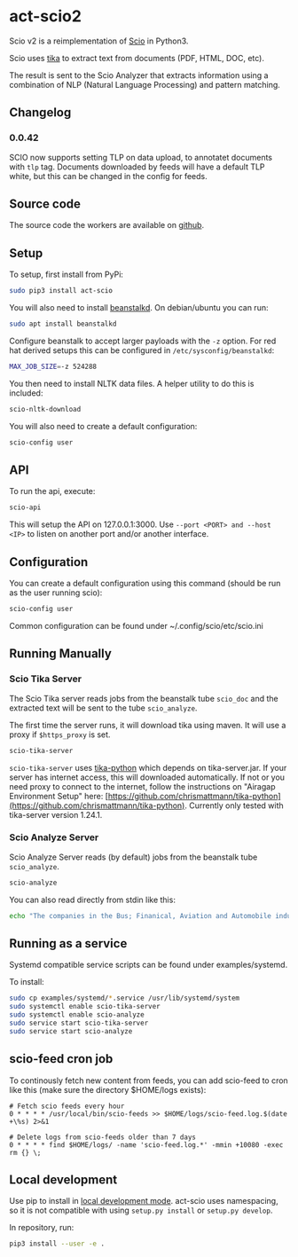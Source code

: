 # act-scio2
Scio v2 is a reimplementation of [Scio](https://github.com/mnemonic-no/act-scio) in Python3.

Scio uses [tika](https://tika.apache.org) to extract text from documents (PDF, HTML, DOC, etc).

The result is sent to the Scio Analyzer that extracts information using a combination of NLP
(Natural Language Processing) and pattern matching.

## Changelog

### 0.0.42

SCIO now supports setting TLP on data upload, to annotatet documents with `tlp` tag. Documents downloaded by feeds will have a default TLP white, but this can be changed in the config for feeds.

## Source code

The source code the workers are available on [github](https://github.com/mnemonic-no/act-scio2).

## Setup

To setup, first install from PyPi:

```bash
sudo pip3 install act-scio
```

You will also need to install [beanstalkd](https://beanstalkd.github.io/). On debian/ubuntu you can run:

```bash
sudo apt install beanstalkd
```

Configure beanstalk to accept larger payloads with the `-z` option. For red hat derived setups this can be configured in `/etc/sysconfig/beanstalkd`:

```bash
MAX_JOB_SIZE=-z 524288
```

You then need to install NLTK data files. A helper utility to do this is included:

```bash
scio-nltk-download
```

You will also need to create a default configuration:

```bash
scio-config user
```

## API

To run the api, execute:


```bash
scio-api
```

This will setup the API on 127.0.0.1:3000. Use `--port <PORT> and --host <IP>` to listen on another port and/or another interface.

## Configuration

You can create a default configuration using this command (should be run as the user running scio):

```bash
scio-config user
```

Common configuration can be found under ~/.config/scio/etc/scio.ini

## Running Manually

### Scio Tika Server

The Scio Tika server reads jobs from the beanstalk tube `scio_doc` and the extracted text will be sent to the tube `scio_analyze`.

The first time the server runs, it will download tika using maven. It will use a proxy if `$https_proxy` is set.

```bash
scio-tika-server
```

`scio-tika-server` uses [tika-python](https://github.com/chrismattmann/tika-python) which depends on tika-server.jar. If your server has internet access, this will downloaded automatically. If not or you need proxy to connect to the internet, follow the instructions on "Airagap Environment Setup" here: [https://github.com/chrismattmann/tika-python](https://github.com/chrismattmann/tika-python). Currently only tested with tika-server version 1.24.1.

### Scio Analyze Server

Scio Analyze Server reads (by default) jobs from the beanstalk tube `scio_analyze`.

```bash
scio-analyze
```

You can also read directly from stdin like this:

```bash
echo "The companies in the Bus; Finanical, Aviation and Automobile industry are large." | scio-analyze --beanstalk=
```

## Running as a service

Systemd compatible service scripts can be found under examples/systemd.

To install:

```bash
sudo cp examples/systemd/*.service /usr/lib/systemd/system
sudo systemctl enable scio-tika-server
sudo systemctl enable scio-analyze
sudo service start scio-tika-server
sudo service start scio-analyze
```

## scio-feed cron job

To continously fetch new content from feeds, you can add scio-feed to cron like this (make sure the directory $HOME/logs exists):

```
# Fetch scio feeds every hour
0 * * * * /usr/local/bin/scio-feeds >> $HOME/logs/scio-feed.log.$(date +\%s) 2>&1

# Delete logs from scio-feeds older than 7 days
0 * * * * find $HOME/logs/ -name 'scio-feed.log.*' -mmin +10080 -exec rm {} \;
```

## Local development

Use pip to install in [local development mode](https://pip.pypa.io/en/stable/reference/pip_install/#editable-installs). act-scio uses namespacing, so it is not compatible with using `setup.py install` or `setup.py develop`.

In repository, run:

```bash
pip3 install --user -e .
```
